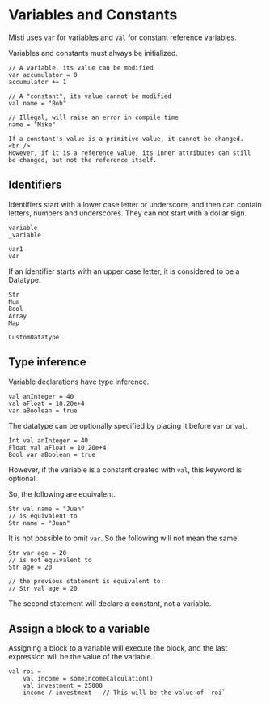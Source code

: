 # Variables and Constants

Misti uses `var` for variables and `val` for constant reference variables.

Variables and constants must always be initialized.

```misti
// A variable, its value can be modified
var accumulator = 0
accumulator += 1
```

```misti
// A "constant", its value cannot be modified
val name = "Bob"

// Illegal, will raise an error in compile time
name = "Mike"
```

```md-info
If a constant's value is a primitive value, it cannot be changed.
<br />
However, if it is a reference value, its inner attributes can still
be changed, but not the reference itself.
```

## Identifiers

Identifiers start with a lower case letter or underscore, 
and then can contain letters,  numbers and underscores. 
They can not start with a dollar sign.

```misti
variable
_variable

var1
v4r
```

If an identifier starts with an upper case letter, it is considered to be
a Datatype.

```misti
Str
Num
Bool
Array
Map

CustomDatatype
```

## Type inference

Variable declarations have type inference.

```misti
val anInteger = 40
val aFloat = 10.20e+4
var aBoolean = true
```

The datatype can be optionally specified by placing it before `var` or `val`.

```misti
Int val anInteger = 40
Float val aFloat = 10.20e+4
Bool var aBoolean = true
```

However, if the variable is a constant created with `val`,
this keyword is optional.

So, the following are equivalent.

```misti
Str val name = "Juan"
// is equivalent to
Str name = "Juan"
```

It is not possible to omit `var`. So the following will not mean the same.

```misti
Str var age = 20
// is not equivalent to
Str age = 20

// the previous statement is equivalent to:
// Str val age = 20
```

The second statement will declare a constant, not a variable.


## Assign a block to a variable

Assigning a block to a variable will execute the block,
and the last expression will be the value of the variable.

```misti
val roi =
    val income = someIncomeCalculation()
    val investment = 25000
    income / investment   // This will be the value of `roi`
```

